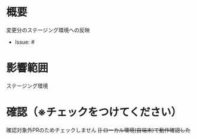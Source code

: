 # 概要

変更分のステージング環境への反映

<!--含まれているリリースIssueの番号を記載する↓-->
- Issue: #

# 影響範囲

ステージング環境

# 確認（※チェックをつけてください）

確認対象外PRのためチェックしません
~~[] ローカル環境(自端末)で動作確認した~~